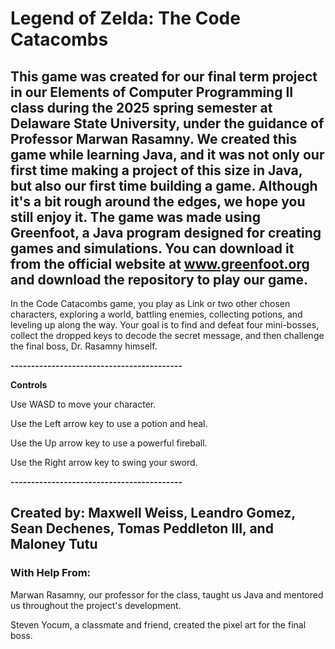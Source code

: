 # Legend of Zelda: The Code Catacombs

## This game was created for our final term project in our Elements of Computer Programming II class during the 2025 spring semester at Delaware State University, under the guidance of Professor Marwan Rasamny. We created this game while learning Java, and it was not only our first time making a project of this size in Java, but also our first time building a game. Although it's a bit rough around the edges, we hope you still enjoy it. The game was made using Greenfoot, a Java program designed for creating games and simulations. You can download it from the official website at www.greenfoot.org and download the repository to play our game.

In the Code Catacombs game, you play as Link or two other chosen characters, exploring a world, battling enemies, collecting potions, and leveling up along the way. Your goal is to find and defeat four mini-bosses, collect the dropped keys to decode the secret message, and then challenge the final boss, Dr. Rasamny himself.

**------------------------------------------**

**Controls**

Use WASD to move your character.

Use the Left arrow key to use a potion and heal.

Use the Up arrow key to use a powerful fireball.

Use the Right arrow key to swing your sword.

**------------------------------------------**


## Created by: Maxwell Weiss, Leandro Gomez, Sean Dechenes, Tomas Peddleton III, and Maloney Tutu

### With Help From: 
Marwan Rasamny, our professor for the class, taught us Java and mentored us throughout the project's development. 

Steven Yocum, a classmate and friend, created the pixel art for the final boss.
